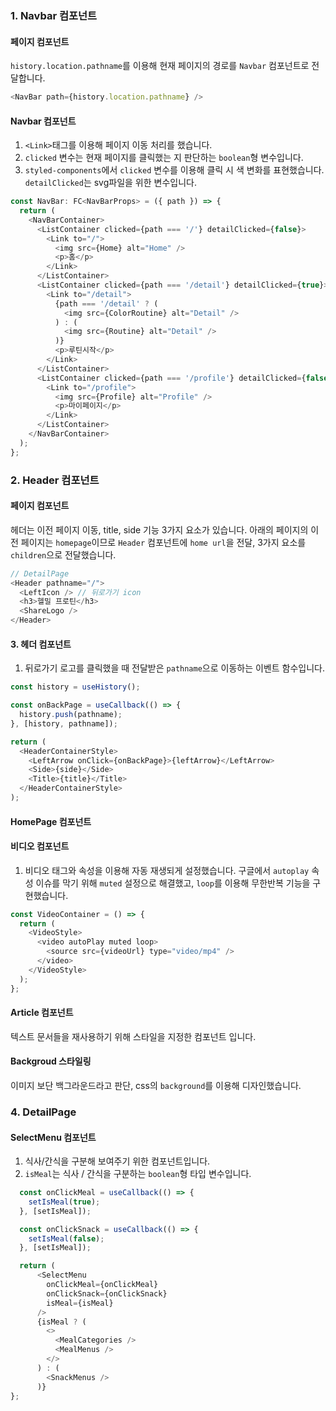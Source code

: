 ### 1. Navbar 컴포넌트

#### 페이지 컴포넌트

`history.location.pathname`를 이용해 현재 페이지의 경로를 `Navbar` 컴포넌트로 전달합니다.

```javascript
<NavBar path={history.location.pathname} />
```

#### Navbar 컴포넌트

1. `<Link>`태그를 이용해 페이지 이동 처리를 했습니다.
2. `clicked` 변수는 현재 페이지를 클릭했는 지 판단하는 `boolean`형 변수입니다.
3. `styled-components`에서 `clicked` 변수를 이용해 클릭 시 색 변화를 표현했습니다. `detailClicked`는 svg파일을 위한 변수입니다.

```javascript
const NavBar: FC<NavBarProps> = ({ path }) => {
  return (
    <NavBarContainer>
      <ListContainer clicked={path === '/'} detailClicked={false}>
        <Link to="/">
          <img src={Home} alt="Home" />
          <p>홈</p>
        </Link>
      </ListContainer>
      <ListContainer clicked={path === '/detail'} detailClicked={true}>
        <Link to="/detail">
          {path === '/detail' ? (
            <img src={ColorRoutine} alt="Detail" />
          ) : (
            <img src={Routine} alt="Detail" />
          )}
          <p>루틴시작</p>
        </Link>
      </ListContainer>
      <ListContainer clicked={path === '/profile'} detailClicked={false}>
        <Link to="/profile">
          <img src={Profile} alt="Profile" />
          <p>마이페이지</p>
        </Link>
      </ListContainer>
    </NavBarContainer>
  );
};
```

### 2. Header 컴포넌트

#### 페이지 컴포넌트

헤더는 이전 페이지 이동, title, side 기능 3가지 요소가 있습니다. 아래의 페이지의 이전 페이지는 `homepage`이므로 `Header` 컴포넌트에 `home url`을 전달, 3가지 요소를 `children`으로 전달했습니다.

```javascript
// DetailPage
<Header pathname="/">
  <LeftIcon /> // 뒤로가기 icon
  <h3>헬밀 프로틴</h3>
  <ShareLogo />
</Header>
```

#### 3. 헤더 컴포넌트

1. 뒤로가기 로고를 클릭했을 때 전달받은 `pathname`으로 이동하는 이벤트 함수입니다.

```javascript
const history = useHistory();

const onBackPage = useCallback(() => {
  history.push(pathname);
}, [history, pathname]);

return (
  <HeaderContainerStyle>
    <LeftArrow onClick={onBackPage}>{leftArrow}</LeftArrow>
    <Side>{side}</Side>
    <Title>{title}</Title>
  </HeaderContainerStyle>
);
```

#### HomePage 컴포넌트

#### 비디오 컴포넌트

1. 비디오 태그와 속성을 이용해 자동 재생되게 설정했습니다.
   구글에서 `autoplay` 속성 이슈를 막기 위해 `muted` 설정으로 해결했고, `loop`를 이용해 무한반복 기능을 구현했습니다.

```javascript
const VideoContainer = () => {
  return (
    <VideoStyle>
      <video autoPlay muted loop>
        <source src={videoUrl} type="video/mp4" />
      </video>
    </VideoStyle>
  );
};
```

#### Article 컴포넌트

텍스트 문서들을 재사용하기 위해 스타일을 지정한 컴포넌트 입니다.

#### Backgroud 스타일링

이미지 보단 백그라운드라고 판단, css의 `background`를 이용해 디자인했습니다.

### 4. DetailPage

#### SelectMenu 컴포넌트

1. 식사/간식을 구분해 보여주기 위한 컴포넌트입니다.
2. `isMeal`는 식사 / 간식을 구분하는 `boolean`형 타입 변수입니다.

```javascript
  const onClickMeal = useCallback(() => {
    setIsMeal(true);
  }, [setIsMeal]);

  const onClickSnack = useCallback(() => {
    setIsMeal(false);
  }, [setIsMeal]);

  return (
      <SelectMenu
        onClickMeal={onClickMeal}
        onClickSnack={onClickSnack}
        isMeal={isMeal}
      />
      {isMeal ? (
        <>
          <MealCategories />
          <MealMenus />
        </>
      ) : (
        <SnackMenus />
      )}
};

```
